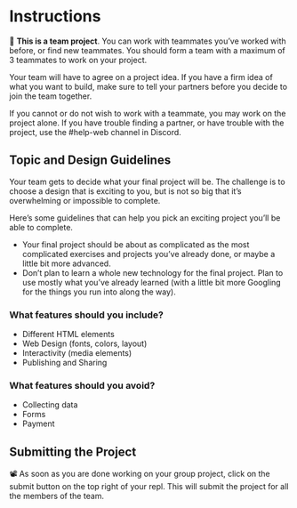 # Instructions

👥 **This is a team project**. You can work with teammates you’ve worked with before, or find new teammates. You should form a team with a maximum of 3 teammates to work on your project. 

Your team will have to agree on a project idea. If you have a firm idea of what you want to build, make sure to tell your partners before you decide to join the team together.

If you cannot or do not wish to work with a teammate, you may work on the project alone. If you have trouble finding a partner, or have trouble with the project, use the #help-web channel in Discord.


## Topic and Design Guidelines

Your team gets to decide what your final project will be. The challenge is to choose a design that is exciting to you, but is not so big that it’s overwhelming or impossible to complete.

Here’s some guidelines that can help you pick an exciting project you’ll be able to complete.

- Your final project should be about as complicated as the most complicated exercises and projects you’ve already done, or maybe a little bit more advanced.
- Don’t plan to learn a whole new technology for the final project. Plan to use mostly what you’ve already learned (with a little bit more Googling for the things you run into along the way).

### What features should you **include?**

- Different HTML elements
- Web Design (fonts, colors, layout)
- Interactivity (media elements)
- Publishing and Sharing

### What features should you **avoid**?

- Collecting data
- Forms
- Payment

## Submitting the Project

📽️ As soon as you are done working on your group project, click on the submit button on the top right of your repl. This will submit the project for all the members of the team.